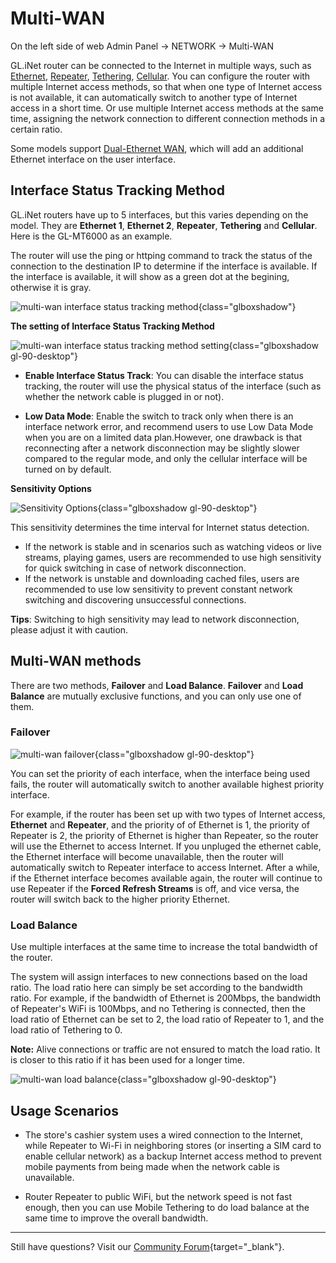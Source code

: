 # Multi-WAN

On the left side of web Admin Panel -> NETWORK -> Multi-WAN

GL.iNet router can be connected to the Internet in multiple ways, such as [Ethernet](internet_ethernet.md), [Repeater](internet_repeater.md), [Tethering](internet_tethering.md), [Cellular](internet_cellular.md). You can configure the router with multiple Internet access methods, so that when one type of Internet access is not available, it can automatically switch to another type of Internet access in a short time. Or use multiple Internet access methods at the same time, assigning the network connection to different connection methods in a certain ratio.

Some models support [Dual-Ethernet WAN](dual-ethernet_wan.md), which will add an additional Ethernet interface on the user interface.

## Interface Status Tracking Method

GL.iNet routers have up to 5 interfaces, but this varies depending on the model. They are **Ethernet 1**, **Ethernet 2**, **Repeater**, **Tethering** and **Cellular**. Here is the GL-MT6000 as an example.

The router will use the ping or httping command to track the status of the connection to the destination IP to determine if the interface is available. If the interface is available, it will show as a green dot at the begining, otherwise it is gray.

![multi-wan interface status tracking method](https://static.gl-inet.com/docs/router/en/4/interface_guide/multi-wan/interface_status_track.png){class="glboxshadow"}

**The setting of Interface Status Tracking Method**

![multi-wan interface status tracking method setting](https://static.gl-inet.com/docs/router/en/4/interface_guide/multi-wan/interface_status_track_setting.png){class="glboxshadow gl-90-desktop"}

- **Enable Interface Status Track**: You can disable the interface status tracking, the router will use the physical status of the interface (such as whether the network cable is plugged in or not).

- **Low Data Mode**: Enable the switch to track only when there is an interface network error, and recommend users to use Low Data Mode when you are on a limited data plan.However, one drawback is that reconnecting after a network disconnection may be slightly slower compared to the regular mode, and only the cellular interface will be turned on by default.

**Sensitivity Options**

![Sensitivity Options](https://static.gl-inet.com/docs/router/en/4/interface_guide/multi-wan/sensitivity_options.png){class="glboxshadow gl-90-desktop"}

This sensitivity determines the time interval for Internet status detection. 

- If the network is stable and in scenarios such as watching videos or live streams, playing games, users are recommended to use high sensitivity for quick switching in case of network disconnection. 
- If the network is unstable and downloading cached files, users are recommended to use low sensitivity to prevent constant network switching and discovering unsuccessful connections.

**Tips**: Switching to high sensitivity may lead to network disconnection, please adjust it with caution.

## Multi-WAN methods

There are two methods, **Failover** and **Load Balance**. **Failover** and **Load Balance** are mutually exclusive functions, and you can only use one of them.

### Failover

![multi-wan failover](https://static.gl-inet.com/docs/router/en/4/interface_guide/multi-wan/multi-wan_mode_failover.png){class="glboxshadow gl-90-desktop"}

You can set the priority of each interface, when the interface being used fails, the router will automatically switch to another available highest priority interface.

For example, if the router has been set up with two types of Internet access, **Ethernet** and **Repeater**, and the priority of of Ethernet is 1, the priority of Repeater is 2, the priority of Ethernet is higher than Repeater, so the router will use the Ethernet to access Internet. If you unpluged the ethernet cable, the Ethernet interface will become unavailable, then the router will automatically switch to Repeater interface to access Internet. After a while, if the Ethernet interface becomes available again, the router will continue to use Repeater if the **Forced Refresh Streams** is off, and vice versa, the router will switch back to the higher priority Ethernet.

### Load Balance

Use multiple interfaces at the same time to increase the total bandwidth of the router.

The system will assign interfaces to new connections based on the load ratio. The load ratio here can simply be set according to the bandwidth ratio. For example, if the bandwidth of Ethernet is 200Mbps, the bandwidth of Repeater's WiFi is 100Mbps, and no Tethering is connected, then the load ratio of Ethernet can be set to 2, the load ratio of Repeater to 1, and the load ratio of Tethering to 0.

**Note:** Alive connections or traffic are not ensured to match the load ratio. It is closer to this ratio if it has been used for a longer time.

![multi-wan load balance](https://static.gl-inet.com/docs/router/en/4/interface_guide/multi-wan/multi-wan_mode_load_balance.png){class="glboxshadow gl-90-desktop"}

## Usage Scenarios

* The store's cashier system uses a wired connection to the Internet, while Repeater to Wi-Fi in neighboring stores (or inserting a SIM card to enable cellular network) as a backup Internet access method to prevent mobile payments from being made when the network cable is unavailable.

* Router Repeater to public WiFi, but the network speed is not fast enough, then you can use Mobile Tethering to do load balance at the same time to improve the overall bandwidth.

---

Still have questions? Visit our [Community Forum](https://forum.gl-inet.com){target="_blank"}.
